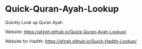 # Quick-Quran-Ayah-Lookup

Quickly Look up Quran Ayah

Website: https://afzgit.github.io/Quick-Quran-Ayah-Lookup/

Website for Hadith: https://afzgit.github.io/Quick-Hadith-Lookup/
